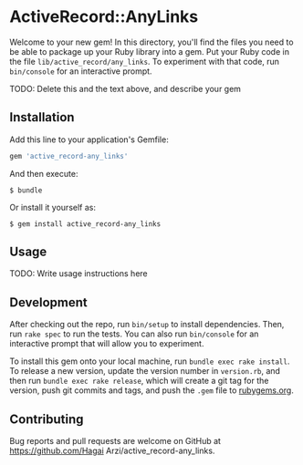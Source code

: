# ActiveRecord::AnyLinks

Welcome to your new gem! In this directory, you'll find the files you need to be able to package up your Ruby library into a gem. Put your Ruby code in the file `lib/active_record/any_links`. To experiment with that code, run `bin/console` for an interactive prompt.

TODO: Delete this and the text above, and describe your gem

## Installation

Add this line to your application's Gemfile:

```ruby
gem 'active_record-any_links'
```

And then execute:

    $ bundle

Or install it yourself as:

    $ gem install active_record-any_links

## Usage

TODO: Write usage instructions here

## Development

After checking out the repo, run `bin/setup` to install dependencies. Then, run `rake spec` to run the tests. You can also run `bin/console` for an interactive prompt that will allow you to experiment.

To install this gem onto your local machine, run `bundle exec rake install`. To release a new version, update the version number in `version.rb`, and then run `bundle exec rake release`, which will create a git tag for the version, push git commits and tags, and push the `.gem` file to [rubygems.org](https://rubygems.org).

## Contributing

Bug reports and pull requests are welcome on GitHub at https://github.com/Hagai Arzi/active_record-any_links.

